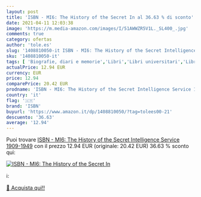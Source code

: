 ```yaml
---
layout: post
title: 'ISBN - MI6: The History of the Secret In al 36.63 % di sconto'
date: 2021-04-11 12:03:38
image: 'https://m.media-amazon.com/images/I/51AWWZR5V1L._SL400_.jpg'
comments: true
category: ofertas
author: 'tole.es'
slug: '1408810050-it ISBN - MI6: The History of the Secret Intelligence Service...'
sku: '1408810050-it'
tags: [ 'Biografie, diari e memorie','Libri','Libri universitari','Libri universitari scienze umanistiche','Libri universitari storia','Memorie','Politica','Relazioni internazionali e globalizzazione','Società e scienze sociali','Storia','Storia contemporanea dal XX secolo a oggi','Storia europea','isbn', ]
actualPrice: 12.94 EUR
currency: EUR
price: 12.94
comparePrice: 20.42 EUR
prodname: 'ISBN - MI6: The History of the Secret Intelligence Service 1909-1949'
country: 'it'
flag: '🇮🇹'
brand: 'ISBN'
buyurl: 'https://www.amazon.it/dp/1408810050/?tag=tolees00-21'
descuento: '36.63'
average: '12.94'
---
```


Puoi trovare [ISBN - MI6: The History of the Secret Intelligence Service 1909-1949](https://www.amazon.it/dp/1408810050/?tag=tolees00-21) con il prezzo 12.94 EUR (originale: 20.42 EUR) 36.63 % sconto qui:

[![ISBN - MI6: The History of the Secret In](https://m.media-amazon.com/images/I/51AWWZR5V1L._SL400_.jpg)](https://www.amazon.it/dp/1408810050/?tag=tolees00-21)

ℹ️:


[🛒 Acquista qui!!](https://www.amazon.it/dp/1408810050/?tag=tolees00-21)
